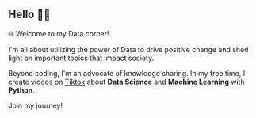 ## Hello 👋🏾

🌐 Welcome to my Data corner! <br>

I'm all about utilizing the power of Data to drive positive change and shed light on important topics that impact society.

Beyond coding, I'm an advocate of knowledge sharing. In my free time, I create videos on [Tiktok](https://www.tiktok.com/@datawithalaa) about **Data Science** and **Machine Learning** with **Python**.

Join my journey! 
